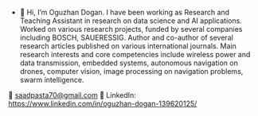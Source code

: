 - 👋 Hi, I’m Oguzhan Dogan. I have been working as Research and Teaching Assistant in research on data science and AI
applications. Worked on various research projects, funded by several companies including BOSCH,
SAUERESSIG. Author and co-author of several research articles published on various international
journals.
Main research interests and core competencies include wireless power and data transmission, embedded
systems, autonomous navigation on drones, computer vision, image processing on navigation problems,
swarm intelligence.

📧 saadpasta70@gmail.com
💼 LinkedIn: https://www.linkedin.com/in/oguzhan-dogan-139620125/



<!---
root27/root27 is a ✨ special ✨ repository because its `README.md` (this file) appears on your GitHub profile.
You can click the Preview link to take a look at your changes.
--->
